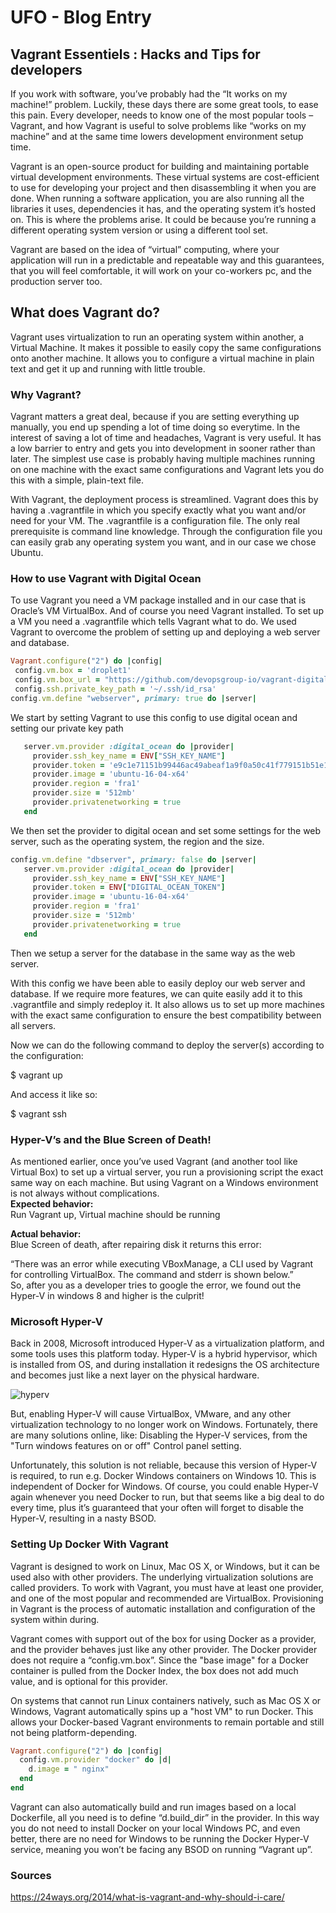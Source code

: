 # UFO - Blog Entry

## Vagrant Essentiels : Hacks and Tips for developers

If you work with software, you’ve probably had the “It works on my machine!” problem. Luckily, these days there are some great tools, to ease this pain. Every developer, needs to know one of the most popular tools – Vagrant, and how Vagrant is useful to solve problems like “works on my machine” and at the same time lowers development environment setup time.

Vagrant is an open-source product for building and maintaining portable virtual development environments. These virtual systems are cost-efficient to use for developing your project and then disassembling it when you are done. When running a software application, you are also running all the libraries it uses, dependencies it has, and the operating system it’s hosted on. This is where the problems arise. It could be because you’re running a different operating system version or using a different tool set. 

Vagrant are based on the idea of “virtual” computing, where your application will run in a predictable and repeatable way and this guarantees, that you will feel comfortable, it will work on your co-workers pc, and the production server too. 

## What does Vagrant do?
Vagrant uses virtualization to run an operating system within another, a Virtual Machine. It makes it possible to easily copy the same configurations onto another machine. It allows you to configure a virtual machine in plain text and get it up and running with little trouble.

### Why Vagrant?
Vagrant matters a great deal, because if you are setting everything up manually, you end up spending a lot of time doing so everytime. In the interest of saving a lot of time and headaches, Vagrant is very useful. It has a low barrier to entry and gets you into development in sooner rather than later. The simplest use case is probably having multiple machines running on one machine with the exact same configurations and Vagrant lets you do this with a simple, plain-text file. 

With Vagrant, the deployment process is streamlined. Vagrant does this by having a .vagrantfile in which you specify exactly what you want and/or need for your VM. The .vagrantfile is a configuration file. The only real prerequisite is command line knowledge. 
Through the configuration file you can easily grab any operating system you want, and in our case we chose Ubuntu.

### How to use Vagrant with Digital Ocean
To use Vagrant you need a VM package installed and in our case that is Oracle’s VM VirtualBox. And of course you need Vagrant installed.
To set up a VM you need a .vagrantfile which tells Vagrant what to do.
We used Vagrant to overcome the problem of setting up and deploying a web server and database. 


```ruby
Vagrant.configure("2") do |config|
 config.vm.box = 'droplet1'
 config.vm.box_url = "https://github.com/devopsgroup-io/vagrant-digitalocean/raw/master/box/digital_ocean.box"
 config.ssh.private_key_path = '~/.ssh/id_rsa'
config.vm.define "webserver", primary: true do |server|
```

We start by setting Vagrant to use this config to use digital ocean and setting our private key path

```ruby
   server.vm.provider :digital_ocean do |provider|
     provider.ssh_key_name = ENV["SSH_KEY_NAME"]
     provider.token = 'e9c1e71151b99446ac49abeaf1a9f0a50c41f779151b51e1620d52675eda8491'ENV["DIGITAL_OCEAN_TOKEN"]
     provider.image = 'ubuntu-16-04-x64'
     provider.region = 'fra1'
     provider.size = '512mb'
     provider.privatenetworking = true
   end
```

We then set the provider to digital ocean and set some settings for the web server, such as the operating system, the region and the size.

```ruby
config.vm.define "dbserver", primary: false do |server|
   server.vm.provider :digital_ocean do |provider|
     provider.ssh_key_name = ENV["SSH_KEY_NAME"]
     provider.token = ENV["DIGITAL_OCEAN_TOKEN"]
     provider.image = 'ubuntu-16-04-x64'
     provider.region = 'fra1'
     provider.size = '512mb'
     provider.privatenetworking = true
   end
```

Then we setup a server for the database in the same way as the web server. 

With this config we have been able to easily deploy our web server and database. If we require more features, we can quite easily add it to this .vagrantfile and simply redeploy it. It also allows us to set up more machines with the exact same configuration to ensure the best compatibility between all servers.

Now we can do the following command to deploy the server(s) according to the configuration:

$ vagrant up

And access it like so:

$ vagrant ssh


### Hyper-V’s and the Blue Screen of Death!
As mentioned earlier, once you’ve used Vagrant (and another tool like Virtual Box) to set up a virtual server, you run a provisioning script the exact same way on each machine. But using Vagrant on a Windows environment is not always without complications.
<br>
**Expected behavior:**
<br>
Run Vagrant up, Virtual machine should be running
<br>

**Actual behavior:**
<br>
Blue Screen of death, after repairing disk it returns this error:

“There was an error while executing VBoxManage, a CLI used by Vagrant for controlling VirtualBox. The command and stderr is shown below.”
<br>
So, after you as a developer tries to google the error, we found out the Hyper-V in windows 8 and higher is the culprit! 

### Microsoft Hyper-V
Back in 2008, Microsoft introduced Hyper-V as a virtualization platform, and some tools uses this platform today. Hyper-V is a hybrid hypervisor, which is installed from OS, and during installation it redesigns the OS architecture and becomes just like a next layer on the physical hardware.

![hyperv](https://user-images.githubusercontent.com/11289686/33810342-d365716c-de03-11e7-9c61-ec3b0b4624c2.png)

But, enabling Hyper-V will cause VirtualBox, VMware, and any other virtualization technology to no longer work on Windows.
Fortunately, there are many solutions online, like:
Disabling the Hyper-V services, from the "Turn windows features on or off" Control panel setting.
 
Unfortunately, this solution is not reliable, because this version of Hyper-V is required, to run e.g. Docker Windows containers on Windows 10. This is independent of Docker for Windows. Of course, you could enable Hyper-V again whenever you need Docker to run, but that seems like a big deal to do every time, plus it’s guaranteed that your often will forget to disable the Hyper-V, resulting in a nasty BSOD.     

### Setting Up Docker With Vagrant
Vagrant is designed to work on Linux, Mac OS X, or Windows, but it can be used also with other providers. The underlying virtualization solutions are called providers. To work with Vagrant, you must have at least one provider, and one of the most popular and recommended are VirtualBox. Provisioning in Vagrant is the process of automatic installation and configuration of the system within during.

Vagrant comes with support out of the box for using Docker as a provider, and the provider behaves just like any other provider. The Docker provider does not require a “config.vm.box”. Since the "base image" for a Docker container is pulled from the Docker Index, the box does not add much value, and is optional for this provider.

On systems that cannot run Linux containers natively, such as Mac OS X or Windows, Vagrant automatically spins up a "host VM" to run Docker. This allows your Docker-based Vagrant environments to remain portable and still not being platform-depending.  
```ruby
Vagrant.configure("2") do |config|
  config.vm.provider "docker" do |d|
	d.image = " nginx"
  end
end
```
Vagrant can also automatically build and run images based on a local Dockerfile, all you need is to define “d.build_dir” in the provider.
In this way you do not need to install Docker on your local Windows PC, and even better, there are no need for Windows to be running the Docker Hyper-V service, meaning you won’t be facing any BSOD on running “Vagrant up”.   


 ### Sources
 https://24ways.org/2014/what-is-vagrant-and-why-should-i-care/

